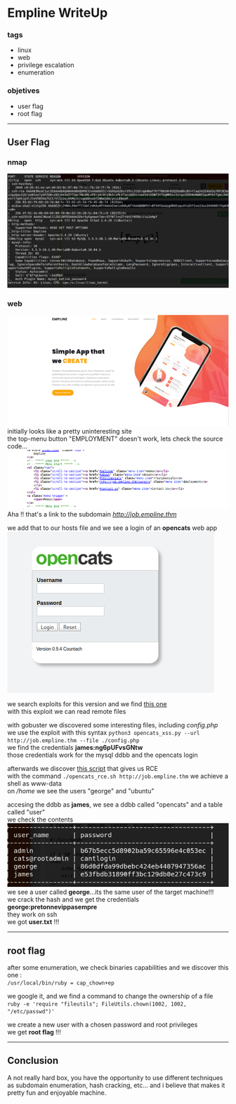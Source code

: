 # Empline WriteUp

### tags
* linux
* web
* privilege escalation
* enumeration

### objetives
* user flag
* root flag

---

## User Flag

### nmap 

![](./contents/screenshots/screenshot1.png)  

### web

![](./contents/screenshots/screenshot2.png)  
initially looks like a pretty uninteresting site  
the top-menu button "EMPLOYMENT" doesn't work, lets check the source code...
![](./contents/screenshots/screenshot3.png)  
Aha !! that's a link to the subdomain *http://job.empline.thm*  

we add that to our hosts file and we see a login of an **opencats** web app  
![](./contents/screenshots/screenshot4.png)  

we search exploits for this version and we find [this one](https://www.exploit-db.com/exploits/50316)  
with this exploit we can read remote files   

with gobuster we discovered some interesting files, including *config.php*   
we use the exploit with this syntax `python3 opencats_xss.py --url http://job.empline.thm --file ./config.php`  
we find the credentials **james:ng6pUFvsGNtw**  
those credentials work for the mysql ddbb and the opencats login  

afterwards we discover [this script](https://www.exploit-db.com/exploits/50585) that gives us RCE  
with the command `./opencats_rce.sh http://job.empline.thm` we achieve a shell as www-data  
on */home* we see the users "george" and "ubuntu"  

accesing the ddbb as **james**, we see a ddbb called "opencats" and a table called "user"  
we check the contents  
![](./contents/screenshots/screenshot5.png)  
we see a user called **george**...its the same user of the target machine!!!  
we crack the hash and we get the credentials **george:pretonnevippasempre**   
they work on ssh  
we got **user.txt** !!!  

---

## root flag

after some enumeration, we check binaries capabilities and we discover this one :  
`/usr/local/bin/ruby = cap_chown+ep`  

we google it, and we find a command to change the ownership of a file  
`ruby -e 'require "fileutils"; FileUtils.chown(1002, 1002, "/etc/passwd")'`  

we create a new user with a chosen password and root privileges  
we get **root flag** !!!  

---

## Conclusion

A not really hard box, you have the opportunity to use different techniques as subdomain enumeration, hash cracking, etc... and i believe that makes it pretty fun and enjoyable machine.


